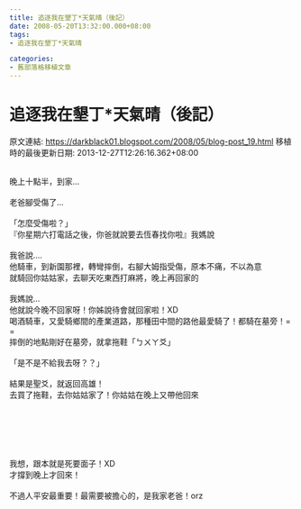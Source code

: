```yaml
---
title: 追逐我在墾丁*天氣晴（後記）
date: 2008-05-20T13:32:00.000+08:00
tags: 
- 追逐我在墾丁*天氣晴

categories:
- 舊部落格移植文章
---
```


# 追逐我在墾丁*天氣晴（後記）

原文連結: https://darkblack01.blogspot.com/2008/05/blog-post_19.html
移植時的最後更新日期: 2013-12-27T12:26:16.362+08:00

<br /><a name='more'></a>晚上十點半，到家...<br /><br />老爸腳受傷了...<br /><br />「怎麼受傷啦？」<br />『你星期六打電話之後，你爸就說要去恆春找你啦』我媽說<br /><br />我爸說....<br />他騎車，到新園那裡，轉彎摔倒，右腳大姆指受傷，原本不痛，不以為意<br />就騎回你姑姑家，去聊天吃東西打麻將，晚上再回家的<br /><br />我媽說...<br />他就說今晚不回家呀！你姊說待會就回家啦！XD<br />喝酒騎車，又愛騎鄉間的產業道路，那種田中間的路他最愛騎了！都騎在墓旁！= =<br />摔倒的地點剛好在墓旁，就拿拖鞋「ㄅㄨㄚ爻」<br /><br />「是不是不給我去呀？？」<br /><br />結果是聖爻，就返回高雄！<br />去買了拖鞋，去你姑姑家了！你姑姑在晚上又帶他回來<br /><br /><br /><br /><br /><br /><br />我想，跟本就是死要面子！XD<br />才撐到晚上才回來！<br /><br />不過人平安最重要！最需要被擔心的，是我家老爸！orz
